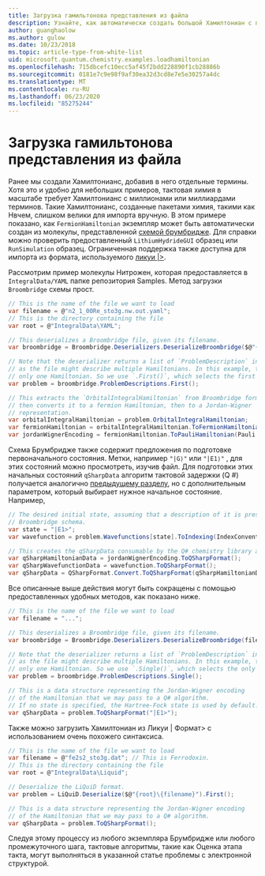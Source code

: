 ```yaml
---
title: Загрузка гамильтонова представления из файла
description: Узнайте, как автоматически создать большой Хамилтониан с помощью схемы Брумбридже.
author: guanghaolow
ms.author: gulow
ms.date: 10/23/2018
ms.topic: article-type-from-white-list
uid: microsoft.quantum.chemistry.examples.loadhamiltonian
ms.openlocfilehash: 715dbcefc10ecc5af45f2bdd228890f1cb28886b
ms.sourcegitcommit: 0181e7c9e98f9af30ea32d3cd8e7e5e30257a4dc
ms.translationtype: MT
ms.contentlocale: ru-RU
ms.lasthandoff: 06/23/2020
ms.locfileid: "85275244"
---
```

# <a name="loading-a-hamiltonian-from-file"></a>Загрузка гамильтонова представления из файла
Ранее мы создали Хамилтонианс, добавив в него отдельные термины. Хотя это и удобно для небольших примеров, тактовая химия в масштабе требует Хамилтонианс с миллионами или миллиардами терминов. Такие Хамилтонианс, созданные пакетами химия, такими как Нвчем, слишком велики для импорта вручную. В этом примере показано, как `FermionHamiltonian` экземпляр может быть автоматически создан из молекулы, представленной [схемой брумбридже](xref:microsoft.quantum.libraries.chemistry.schema.broombridge). Для справки можно проверить предоставленный `LithiumHydrideGUI` образец или `RunSimulation` образец. Ограниченная поддержка также доступна для импорта из формата, используемого [ликуи |>](https://www.microsoft.com/en-us/research/project/language-integrated-quantum-operations-liqui/).

Рассмотрим пример молекулы Нитрожен, которая предоставляется в `IntegralData/YAML` папке репозитория Samples. Метод загрузки `Broombridge` схемы прост.

```csharp
// This is the name of the file we want to load
var filename = @"n2_1_00Re_sto3g.nw.out.yaml";
// This is the directory containing the file
var root = @"IntegralData\YAML";

// This deserializes a Broombridge file, given its filename.
var broombridge = Broombridge.Deserializers.DeserializeBroombridge($@"{root}\{filename}");

// Note that the deserializer returns a list of `ProblemDescription` instances 
// as the file might describe multiple Hamiltonians. In this example, there is 
// only one Hamiltonian. So we use `.First()`, which selects the first element of the list.
var problem = broombridge.ProblemDescriptions.First();

// This extracts the `OrbitalIntegralHamiltonian` from Broombridge format,
// then converts it to a fermion Hamiltonian, then to a Jordan-Wigner
// representation.
var orbitalIntegralHamiltonian = problem.OrbitalIntegralHamiltonian;
var fermionHamiltonian = orbitalIntegralHamiltonian.ToFermionHamiltonian(IndexConvention.UpDown);
var jordanWignerEncoding = fermionHamiltonian.ToPauliHamiltonian(Pauli.QubitEncoding.JordanWigner);
```

Схема Брумбридже также содержит предложения по подготовке первоначального состояния. Метки, например `"|G⟩"` или `"|E1⟩"` , для этих состояний можно просмотреть, изучив файл. Для подготовки этих начальных состояний `qSharpData` алгоритм тактовой задержки (Q #) получается аналогично [предыдущему разделу](xref:microsoft.quantum.chemistry.examples.energyestimate), но с дополнительным параметром, который выбирает нужное начальное состояние. Например,
```csharp
// The desired initial state, assuming that a description of it is present in the
// Broombridge schema.
var state = "|E1>";
var wavefunction = problem.Wavefunctions[state].ToIndexing(IndexConvention.UpDown);

// This creates the qSharpData consumable by the Q# chemistry library algorithms.
var qSharpHamiltonianData = jordanWignerEncoding.ToQSharpFormat();
var qSharpWavefunctionData = wavefunction.ToQSharpFormat();
var qSharpData = QSharpFormat.Convert.ToQSharpFormat(qSharpHamiltonianData, qSharpWavefunctionData);
```

Все описанные выше действия могут быть сокращены с помощью предоставленных удобных методов, как показано ниже.
```csharp
// This is the name of the file we want to load
var filename = "...";

// This deserializes a Broombridge file, given its filename.
var broombridge = Broombridge.Deserializers.DeserializeBroombridge(filename);

// Note that the deserializer returns a list of `ProblemDescription` instances 
// as the file might describe multiple Hamiltonians. In this example, there is 
// only one Hamiltonian. So we use `.Single()`, which selects the only element of the list.
var problem = broombridge.ProblemDescriptions.Single();

// This is a data structure representing the Jordan-Wigner encoding 
// of the Hamiltonian that we may pass to a Q# algorithm.
// If no state is specified, the Hartree-Fock state is used by default.
var qSharpData = problem.ToQSharpFormat("|E1>");
```

Также можно загрузить Хамилтониан из Ликуи | Формат> с использованием очень похожего синтаксиса. 

```csharp
// This is the name of the file we want to load
var filename = @"fe2s2_sto3g.dat"; // This is Ferrodoxin.
// This is the directory containing the file
var root = @"IntegralData\Liquid";

// Deserialize the LiQuiD format.
var problem = LiQuiD.Deserialize($@"{root}\{filename}").First();

// This is a data structure representing the Jordan-Wigner encoding 
// of the Hamiltonian that we may pass to a Q# algorithm.
var qSharpData = problem.ToQSharpFormat();
```

Следуя этому процессу из любого экземпляра Брумбридже или любого промежуточного шага, тактовые алгоритмы, такие как Оценка этапа такта, могут выполняться в указанной статье проблемы с электронной структурой.

